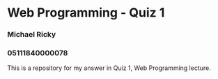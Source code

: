 # Web Programming - Quiz 1
### Michael Ricky
### 05111840000078

This is a repository for my answer in Quiz 1, Web Programming lecture.